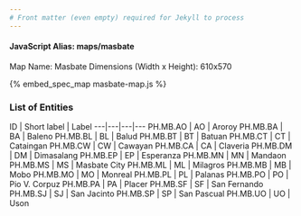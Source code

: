 ```yaml
---
# Front matter (even empty) required for Jekyll to process
---
```


#### JavaScript Alias: maps/masbate

Map Name: Masbate
Dimensions (Width x Height): 610x570



{% embed_spec_map masbate-map.js %}

### List of Entities

ID | Short label | Label
---|---|---|---
PH.MB.AO | AO | Aroroy
PH.MB.BA | BA | Baleno
PH.MB.BL | BL | Balud
PH.MB.BT | BT | Batuan
PH.MB.CT | CT | Cataingan
PH.MB.CW | CW | Cawayan
PH.MB.CA | CA | Claveria
PH.MB.DM | DM | Dimasalang
PH.MB.EP | EP | Esperanza
PH.MB.MN | MN | Mandaon
PH.MB.MS | MS | Masbate City
PH.MB.ML | ML | Milagros
PH.MB.MB | MB | Mobo
PH.MB.MO | MO | Monreal
PH.MB.PL | PL | Palanas
PH.MB.PO | PO | Pio V. Corpuz
PH.MB.PA | PA | Placer
PH.MB.SF | SF | San Fernando
PH.MB.SJ | SJ | San Jacinto
PH.MB.SP | SP | San Pascual
PH.MB.UO | UO | Uson